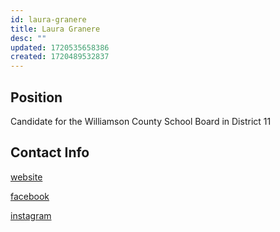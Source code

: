 ```yaml
---
id: laura-granere
title: Laura Granere
desc: ""
updated: 1720535658386
created: 1720489532837
---
```


## Position

Candidate for the Williamson County School Board in District 11

## Contact Info

[website](https://votelauragranere.com/)

[facebook](https://www.facebook.com/LauraGranereforSchoolBoard/)

[instagram](https://www.instagram.com/votelauragranere/)

